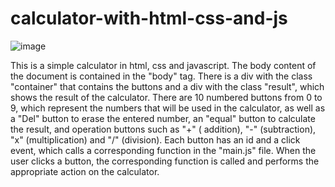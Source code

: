 # calculator-with-html-css-and-js

![image](https://user-images.githubusercontent.com/72580077/222963040-b701e4f5-0f70-44b2-ad91-4a962b6e8ea9.png)

This is a simple calculator in html, css and javascript. The body content of the document is contained in the "body" tag. There is a div with the class "container" that contains the buttons and a div with the class "result", which shows the result of the calculator. There are 10 numbered buttons from 0 to 9, which represent the numbers that will be used in the calculator, as well as a "Del" button to erase the entered number, an "equal" button to calculate the result, and operation buttons such as "+" ( addition), "-" (subtraction), "x" (multiplication) and "/" (division). Each button has an id and a click event, which calls a corresponding function in the "main.js" file. When the user clicks a button, the corresponding function is called and performs the appropriate action on the calculator.
